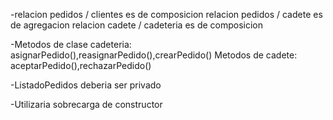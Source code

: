   -relacion pedidos / clientes es de composicion
   relacion pedidos / cadete es de agregacion
   relacion cadete / cadeteria es de composicion

  -Metodos de clase cadeteria: asignarPedido(),reasignarPedido(),crearPedido()
   Metodos de cadete: aceptarPedido(),rechazarPedido()

  -ListadoPedidos deberia ser privado

  -Utilizaria sobrecarga de constructor
